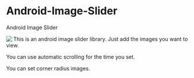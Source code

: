 # Android-Image-Slider
Android Image Slider

<img align="left" src="https://media.giphy.com/media/ME4U0Y4EdGpVjtdGg1/giphy.gif" style="max-width:100%;">

<p>This is an android image slider library. Just add the images you want to view. </p>

<p>You can use automatic scrolling for the time you set.  </p>

<p>You can set corner radius images.</p>
